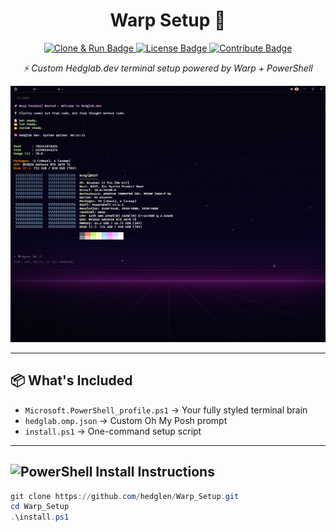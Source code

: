 <h1 align="center">Warp Setup 🚀</h1>
<p align="center">
  <a href="#-install-instructions">
    <img src="https://img.shields.io/badge/-%20Clone%20&%20Run-green?style=for-the-badge&logo=github&logoColor=white" alt="Clone & Run Badge">
  </a>
  <a href="./Warp_Setup/LICENSE">
    <img src="https://img.shields.io/badge/⚖️%20License-purple?style=for-the-badge" alt="License Badge">
  </a>
  <a href="./Warp_Setup/CONTRIBUTE.md">
    <img src="https://img.shields.io/badge/🤝%20CONTRIBUTE-blue?style=for-the-badge" alt="Contribute Badge">
  </a>
</p>

<p align="center"><em>⚡ Custom Hedglab.dev terminal setup powered by Warp + PowerShell</em></p>

<p align="center">
  <img src="./assets/Warp_Preview.png" alt="Warp Terminal Preview" width="800">
</p>


---

## 📦 What's Included

- `Microsoft.PowerShell_profile.ps1` → Your fully styled terminal brain
- `hedglab.omp.json` → Custom Oh My Posh prompt
- `install.ps1` → One-command setup script

---

## <img src="https://img.shields.io/badge/-PowerShell-0ff0fc?style=flat-square&logo=windows-terminal&logoColor=black" alt="PowerShell" height="20"/> Install Instructions

```powershell
git clone https://github.com/hedglen/Warp_Setup.git
cd Warp_Setup
.\install.ps1
```
